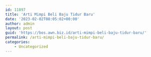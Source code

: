 ```yaml
---
id: 11897
title: 'Arti Mimpi Beli Baju Tidur Baru'
date: '2023-02-02T08:05:02+00:00'
author: admin
layout: post
guid: 'https://bos.awn.biz.id/arti-mimpi-beli-baju-tidur-baru/'
permalink: /arti-mimpi-beli-baju-tidur-baru/
categories:
    - Uncategorized
---
```


